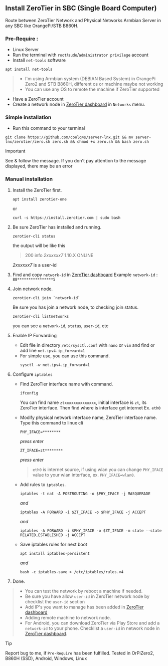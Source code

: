## Install ZeroTier in SBC (Single Board Computer)

Route between ZeroTier Network and Physical Networks Armbian Server in any SBC like OrangePi/STB B860H.

### Pre-Require :
- Linux Server
- Run the terminal with `root`/`sudo`/`administrator privilege` account 
- Install `net-tools` software
```
apt install net-tools
```
> - I'm using Armbian system (DEBIAN Based System) in OrangePi Zero2 and STB B860H, different os or machine maybe not working
> - You can use any OS to remote the machine if ZeroTier supported
- Have a ZeroTier account
- Create a network node in [ZeroTier dashboard](https://my.zerotier.com/) in `Networks` menu.
### Simple installation
- Run this command to your terminal
```
git clone https://github.com/coolq4s/server-lnx.git && mv server-lnx/zerotier/zero.sh zero.sh && chmod +x zero.sh && bash zero.sh
```
> [!IMPORTANT]
> See & follow the message. If you don't pay attention to the message displayed, there may be an error

### Manual installation

1. Install the ZeroTier first.
   ```
   apt install zerotier-one
   ```
   or
   ```
   curl -s https://install.zerotier.com | sudo bash
   ```
2. Be sure ZeroTier has installed and running.
   ```
   zerotier-cli status
   ```
   the output will be like this
   > 200 info *2xxxxxx7* 1.10.X ONLINE

   *2xxxxxx7* is a user-id
3. Find and copy `network-id` in [ZeroTier dashboard](https://my.zerotier.com/)
   Example `network-id` : `88****************5`
4. Join network node.
   ```
   zerotier-cli join `network-id`
   ```
   Be sure you has join a network node, to checking join status.
   ```
   zerotier-cli listnetworks
   ```
   you can see a `network-id`, `status`, `user-id`, etc

5. Enable IP Forwarding
   - Edit file in directory `/etc/sysctl.conf` with `nano` or `vim` and find or add line `net.ipv4.ip_forward=1`
   - For simple use, you can use this command.
     ```
     sysctl -w net.ipv4.ip_forward=1
     ```

6. Configure `iptables`
   - Find ZeroTier interface name with command.
     ```
     ifconfig
     ```
     You can find name `ztxxxxxxxxxxxxxx`, initial interface is `zt`, its ZeroTier interface. Then find where is interface get internet Ex. `eth0`
   - Modify physical network interface name, ZeroTier interface name. Type this command to linux cli
     ```
     PHY_IFACE=********
     ```
     _press enter_
     ```
     ZT_IFACE=zt********
     ```
     _press enter_
     
     > `eth0` is internet source, if using wlan you can change `PHY_IFACE` value to your wlan interface, ex. `PHY_IFACE=wlan0`.
   - Add rules to `iptables`.
     ```
     iptables -t nat -A POSTROUTING -o $PHY_IFACE -j MASQUERADE
     ```
     _and_
     ```
     iptables -A FORWARD -i $ZT_IFACE -o $PHY_IFACE -j ACCEPT
     ```
     _and_
     ```
     iptables -A FORWARD -i $PHY_IFACE -o $ZT_IFACE -m state --state RELATED,ESTABLISHED -j ACCEPT
     ```

   - Save iptables rules for next boot
     ```
     apt install iptables-persistent
     ```
     _and_
     ```
     bash -c iptables-save > /etc/iptables/rules.v4
     ```
7. Done.


> - You can test the network by reboot a machine if needed.
> - Be sure you have allow `user-id` in ZeroTier network node by checklist the `user-id` section
> - Add IP's you want to manage has been added in [ZeroTier dashboard](https://my.zerotier.com/)
> - Adding remote machine to network node.
> - For Android, you can download ZeroTier via Play Store and add a `network-id` to your phone. Checklist a `user-id` in network node in [ZeroTier dashboard](https://my.zerotier.com/).


> [!TIP]
> Report bug to me, if `Pre-Require` has been fulfilled.
> Tested in OrPiZero2, B860H (SSD), Android, Windows, Linux
